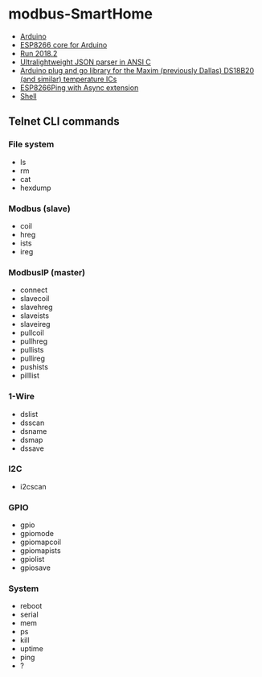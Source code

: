 # modbus-SmartHome

* [Arduino](https://github.com/arduino/Arduino)
* [ESP8266 core for Arduino](https://github.com/esp8266/Arduino)
* [Run 2018.2](https://github.com/emelianov/Run)
* [Ultralightweight JSON parser in ANSI C](https://github.com/DaveGamble/cJSON)
* [Arduino plug and go library for the Maxim (previously Dallas) DS18B20 (and similar) temperature ICs](https://github.com/milesburton/Arduino-Temperature-Control-Library)
* [ESP8266Ping with Async extension](https://github.com/emelianov/ESP8266Ping)
* [Shell](https://github.com/emelianov/Shell)

## Telnet CLI commands

### File system

* ls
* rm
* cat
* hexdump

### Modbus (slave)

* coil
* hreg
* ists
* ireg

### ModbusIP (master)

* connect
* slavecoil
* slavehreg
* slaveists
* slaveireg
* pullcoil
* pullhreg
* pullists
* pullireg
* pushists
* pilllist

### 1-Wire

* dslist
* dsscan
* dsname
* dsmap
* dssave

### I2C

* i2cscan

### GPIO

* gpio
* gpiomode
* gpiomapcoil
* gpiomapists
* gpiolist
* gpiosave

### System

* reboot
* serial
* mem
* ps
* kill
* uptime
* ping
* ?
